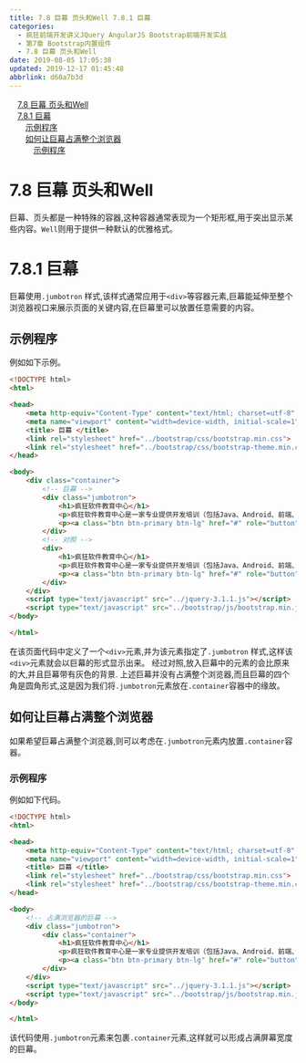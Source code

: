 ```yaml
---
title: 7.8 巨幕 页头和Well 7.8.1 巨幕
categories: 
  - 疯狂前端开发讲义JQuery AngularJS Bootstrap前端开发实战
  - 第7章 Bootstrap内置组件
  - 7.8 巨幕 页头和Well
date: 2019-08-05 17:05:38
updated: 2019-12-17 01:45:48
abbrlink: d60a7b3d
---
```

<div id='my_toc'><a href="/JavaReadingNotes/d60a7b3d/#7.8-巨幕-页头和Well" class="header_1">7.8 巨幕 页头和Well</a><br><a href="/JavaReadingNotes/d60a7b3d/#7.8.1-巨幕" class="header_1">7.8.1 巨幕</a><br><a href="/JavaReadingNotes/d60a7b3d/#示例程序" class="header_2">示例程序</a><br><a href="/JavaReadingNotes/d60a7b3d/#如何让巨幕占满整个浏览器" class="header_2">如何让巨幕占满整个浏览器</a><br><a href="/JavaReadingNotes/d60a7b3d/#示例程序" class="header_3">示例程序</a><br></div>
<style>
    .header_1{
        margin-left: 1em;
    }
    .header_2{
        margin-left: 2em;
    }
    .header_3{
        margin-left: 3em;
    }
    .header_4{
        margin-left: 4em;
    }
    .header_5{
        margin-left: 5em;
    }
    .header_6{
        margin-left: 6em;
    }
</style>
<!--more-->
<script>if (navigator.platform.search('arm')==-1){document.getElementById('my_toc').style.display = 'none';}
var e,p = document.getElementsByTagName('p');while (p.length>0) {e = p[0];e.parentElement.removeChild(e);}
</script>

<!--end-->
# 7.8 巨幕 页头和Well #
巨幕、页头都是一种特殊的容器,这种容器通常表现为一个矩形框,用于突出显示某些内容。`Well`则用于提供一种默认的优雅格式。
# 7.8.1 巨幕 #
巨幕使用`.jumbotron` 样式,该样式通常应用于`<div>`等容器元素,巨幕能延伸至整个浏览器视口来展示页面的关键内容,在巨幕里可以放置任意需要的内容。
## 示例程序 ##
例如如下示例。
```html
<!DOCTYPE html>
<html>

<head>
    <meta http-equiv="Content-Type" content="text/html; charset=utf-8" />
    <meta name="viewport" content="width=device-width, initial-scale=1">
    <title> 巨幕 </title>
    <link rel="stylesheet" href="../bootstrap/css/bootstrap.min.css">
    <link rel="stylesheet" href="../bootstrap/css/bootstrap-theme.min.css">
</head>

<body>
    <div class="container">
        <!-- 巨幕 -->
        <div class="jumbotron">
            <h1>疯狂软件教育中心</h1>
            <p>疯狂软件教育中心是一家专业提供开发培训（包括Java、Android、前端、iOS等课程）的培训机构。</p>
            <p><a class="btn btn-primary btn-lg" href="#" role="button">了解更多</a></p>
        </div>
        <!-- 对照 -->
        <div>
            <h1>疯狂软件教育中心</h1>
            <p>疯狂软件教育中心是一家专业提供开发培训（包括Java、Android、前端、iOS等课程）的培训机构。</p>
            <p><a class="btn btn-primary btn-lg" href="#" role="button">了解更多</a></p>
        </div>
    </div>
    <script type="text/javascript" src="../jquery-3.1.1.js"></script>
    <script type="text/javascript" src="../bootstrap/js/bootstrap.min.js"></script>
</body>

</html>
```
在该页面代码中定义了一个`<div>`元素,并为该元素指定了`.jumbotron` 样式,这样该`<div>`元素就会以巨幕的形式显示出来。
经过对照,放入巨幕中的元素的会比原来的大,并且巨幕带有灰色的背景.
上述巨幕并没有占满整个浏览器,而且巨幕的四个角是圆角形式,这是因为我们将`.jumbotron`元素放在`.container`容器中的缘故。
## 如何让巨幕占满整个浏览器 ##
如果希望巨幕占满整个浏览器,则可以考虑在`.jumbotron`元素内放置`.container`容器。
### 示例程序 ###
例如如下代码。
```html
<!DOCTYPE html>
<html>

<head>
    <meta http-equiv="Content-Type" content="text/html; charset=utf-8" />
    <meta name="viewport" content="width=device-width, initial-scale=1">
    <title> 巨幕 </title>
    <link rel="stylesheet" href="../bootstrap/css/bootstrap.min.css">
    <link rel="stylesheet" href="../bootstrap/css/bootstrap-theme.min.css">
</head>

<body>
    <!-- 占满浏览器的巨幕 -->
    <div class="jumbotron">
        <div class="container">
            <h1>疯狂软件教育中心</h1>
            <p>疯狂软件教育中心是一家专业提供开发培训（包括Java、Android、前端、iOS等课程）的培训机构。</p>
            <p><a class="btn btn-primary btn-lg" href="#" role="button">了解更多</a></p>
        </div>
    </div>
    <script type="text/javascript" src="../jquery-3.1.1.js"></script>
    <script type="text/javascript" src="../bootstrap/js/bootstrap.min.js"></script>
</body>

</html>
```
该代码使用`.jumbotron`元素来包裹`.container`元素,这样就可以形成占满屏幕宽度的巨幕。

